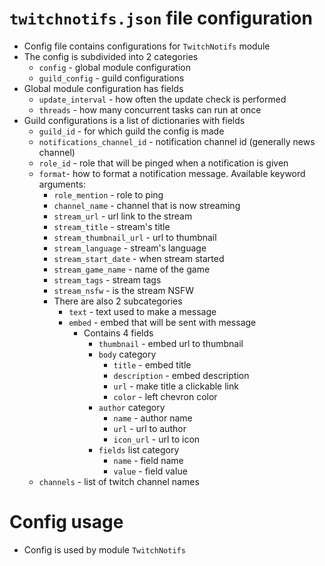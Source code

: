 # `twitchnotifs.json` file configuration
- Config file contains configurations for `TwitchNotifs` module
- The config is subdivided into 2 categories
  - `config` - global module configuration
  - `guild_config` - guild configurations
- Global module configuration has fields
  - `update_interval` - how often the update check is performed
  - `threads` - how many concurrent tasks can run at once
- Guild configurations is a list of dictionaries with fields
  - `guild_id` - for which guild the config is made
  - `notifications_channel_id` - notification channel id (generally news channel)
  - `role_id` - role that will be pinged when a notification is given
  - `format`- how to format a notification message. Available keyword arguments:
    - `role_mention` - role to ping
    - `channel_name` - channel that is now streaming
    - `stream_url` - url link to the stream
    - `stream_title` - stream's title
    - `stream_thumbnail_url` - url to thumbnail
    - `stream_language` - stream's language
    - `stream_start_date` - when stream started
    - `stream_game_name` - name of the game
    - `stream_tags` - stream tags
    - `stream_nsfw` - is the stream NSFW
    - There are also 2 subcategories
      - `text` - text used to make a message
      - `embed` - embed that will be sent with message
        - Contains 4 fields
          - `thumbnail` - embed url to thumbnail
          - `body` category
            - `title` - embed title
            - `description` - embed description
            - `url` - make title a clickable link
            - `color` - left chevron color
          - `author` category
            - `name` - author name
            - `url` - url to author
            - `icon_url` - url to icon
          - `fields` list category
            - `name` - field name
            - `value` - field value
  - `channels` - list of twitch channel names


# Config usage
- Config is used by module `TwitchNotifs`
